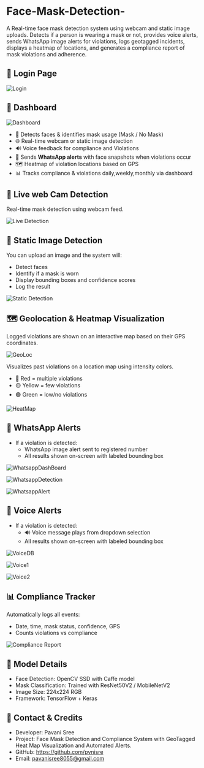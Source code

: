 # Face-Mask-Detection-
A Real-time face mask detection system using webcam and static image uploads. Detects if a person is wearing a mask or not, provides voice alerts, sends WhatsApp image alerts for violations, logs geotagged incidents, displays a heatmap of locations, and generates a compliance report of mask violations and adherence.
## 🔐 Login Page

![Login](images/Login.png)

## 🧭 Dashboard

![Dashboard](images/DashBoard.png) 

- 📸 Detects faces & identifies mask usage (Mask / No Mask)
- 🌐 Real-time webcam or static image detection
- 🔊 Voice feedback for compliance and Violations
- 📲 Sends **WhatsApp alerts** with face snapshots when violations occur
- 🗺️ Heatmap of violation locations based on GPS
- 📊 Tracks compliance & violations daily,weekly,monthly via dashboard

## 📸 Live web Cam Detection 

Real-time mask detection using webcam feed. 

![Live Detection](images/LiveWebDetection.gif)

## 📸 Static Image Detection

You can upload an image and the system will:

- Detect faces
- Identify if a mask is worn
- Display bounding boxes and confidence scores
- Log the result

![Static Detection](images/StaticUpload.png) 


## 🗺️ Geolocation & Heatmap Visualization 

Logged violations are shown on an interactive map based on their GPS coordinates. 

![GeoLoc](images/GeoTaggedLocation.png)  

Visualizes past violations on a location map using intensity colors.

- 🔴 Red = multiple violations
- 🟡 Yellow = few violations
- 🟢 Green = low/no violations

![HeatMap](images/HeatMap.png)

## 📱 WhatsApp  Alerts

- If a violation is detected:
  - WhatsApp image alert sent to registered number
  - All results shown on-screen with labeled bounding box

 ![WhatsappDashBoard](images/WhatsappAlertDB.png) 
 
![WhatsappDetection](images/WhatsappAlert.png) 

![WhatsappAlert](images/WhatsappAlertImg.png)


## 📢 Voice Alerts

- If a violation is detected:
  - 🔊 Voice message plays from dropdown selection
  - All results shown on-screen with labeled bounding box

![VoiceDB](images/VoiceAlertDb.png) 

![Voice1](images/VoiceAlert_Mask.png) 

![Voice2](images/VoiceAlert_NoMask.png)


## 📊 Compliance Tracker

Automatically logs all events:
- Date, time, mask status, confidence, GPS
- Counts violations vs compliance

![Compliance Report](images/ComplianceReport.png)

## 🧠 Model Details
- Face Detection: OpenCV SSD with Caffe model
- Mask Classification: Trained with ResNet50V2 / MobileNetV2
- Image Size: 224x224 RGB
- Framework: TensorFlow + Keras

## 📧 Contact & Credits
- Developer: Pavani Sree
- Project: Face Mask Detection and  Compliance System with GeoTagged Heat Map Visualization and Automated Alerts.
- GitHub: https://github.com/pvnisre
- Email: pavanisree8055@gmail.com

